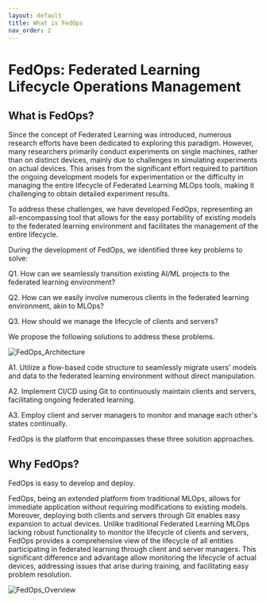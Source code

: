 ```yaml
---
layout: default
title: What is FedOps
nav_order: 2
---
```

# **FedOps: Federated Learning Lifecycle Operations Management**

## What is FedOps?
Since the concept of Federated Learning was introduced, numerous research efforts have been dedicated to exploring this paradigm. However, many researchers primarily conduct experiments on single machines, rather than on distinct devices, mainly due to challenges in simulating experiments on actual devices. This arises from the significant effort required to partition the ongoing development models for experimentation or the difficulty in managing the entire lifecycle of Federated Learning MLOps tools, making it challenging to obtain detailed experiment results.

To address these challenges, we have developed FedOps, representing an all-encompassing tool that allows for the easy portability of existing models to the federated learning environment and facilitates the management of the entire lifecycle.

During the development of FedOps, we identified three key problems to solve:

Q1. How can we seamlessly transition existing AI/ML projects to the federated learning environment?

Q2. How can we easily involve numerous clients in the federated learning environment, akin to MLOps?

Q3. How should we manage the lifecycle of clients and servers?

We propose the following solutions to address these problems.

![FedOps_Architecture](../img/fedops_architecture.png)

A1. Utilize a flow-based code structure to seamlessly migrate users' models and data to the federated learning environment without direct manipulation.

A2. Implement CI/CD using Git to continuously maintain clients and servers, facilitating ongoing federated learning.

A3. Employ client and server managers to monitor and manage each other's states continually.

FedOps is the platform that encompasses these three solution approaches.

## Why FedOps?

FedOps is easy to develop and deploy.

FedOps, being an extended platform from traditional MLOps, allows for immediate application without requiring modifications to existing models. Moreover, deploying both clients and servers through Git enables easy expansion to actual devices. Unlike traditional Federated Learning MLOps lacking robust functionality to monitor the lifecycle of clients and servers, FedOps provides a comprehensive view of the lifecycle of all entities participating in federated learning through client and server managers. This significant difference and advantage allow monitoring the lifecycle of actual devices, addressing issues that arise during training, and facilitating easy problem resolution.

![FedOps_Overview](../img/FedOps_Overview.PNG)